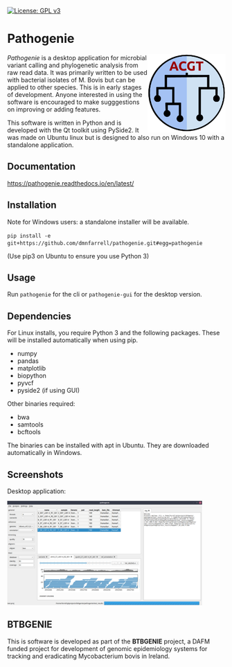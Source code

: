 [![License: GPL v3](https://img.shields.io/badge/License-GPL%20v3-blue.svg)](https://www.gnu.org/licenses/gpl-3.0)

# Pathogenie

<img align="right" src=pathogenie/logo.png width=180px>

_Pathogenie_ is a desktop application for microbial variant calling and phylogenetic analysis from raw read data. It was primarily written to be used with bacterial isolates of M. Bovis but can be applied to other species. This is in early stages of development. Anyone interested in using the software is encouraged to make sugggestions on improving or adding features.

This software is written in Python and is developed with the Qt toolkit using PySide2. It was made on Ubuntu linux but is designed to also run on Windows 10 with a standalone application.

## Documentation

https://pathogenie.readthedocs.io/en/latest/

## Installation

Note for Windows users: a standalone installer will be available.

`pip install -e git+https://github.com/dmnfarrell/pathogenie.git#egg=pathogenie`

(Use pip3 on Ubuntu to ensure you use Python 3)

## Usage

Run `pathogenie` for the cli or `pathogenie-gui` for the desktop version.

## Dependencies

For Linux installs, you require Python 3 and the following packages. These will be installed automatically when using pip.

* numpy
* pandas
* matplotlib
* biopython
* pyvcf
* pyside2 (if using GUI)

Other binaries required:

* bwa
* samtools
* bcftools

The binaries can be installed with apt in Ubuntu. They are downloaded automatically in Windows.

## Screenshots

Desktop application:

<img src=img/scr1.png width=450px>

## BTBGENIE

This is software is developed as part of the **BTBGENIE** project, a DAFM funded project for development of genomic epidemiology systems for tracking and eradicating Mycobacterium bovis in Ireland.
